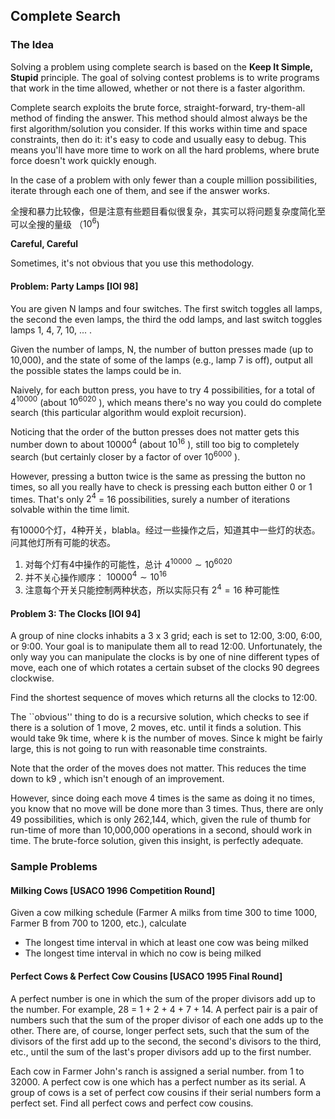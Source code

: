 
## Complete Search

### The Idea
Solving a problem using complete search is based on the **Keep It Simple, Stupid** principle. The goal of solving contest problems is to write programs that work in the time allowed, whether or not there is a faster algorithm.

Complete search exploits the brute force, straight-forward, try-them-all method of finding the answer. This method should almost always be the first algorithm/solution you consider. If this works within time and space constraints, then do it: it's easy to code and usually easy to debug. This means you'll have more time to work on all the hard problems, where brute force doesn't work quickly enough.

In the case of a problem with only fewer than a couple million possibilities, iterate through each one of them, and see if the answer works.

全搜和暴力比较像，但是注意有些题目看似很复杂，其实可以将问题复杂度简化至可以全搜的量级 （$10^{6}$)

**Careful, Careful**

Sometimes, it's not obvious that you use this methodology.

#### Problem: Party Lamps [IOI 98]

You are given N lamps and four switches. The first switch toggles all lamps, the second the even lamps, the third the odd lamps, and last switch toggles lamps 1, 4, 7, 10, ... .

Given the number of lamps, N, the number of button presses made (up to 10,000), and the state of some of the lamps (e.g., lamp 7 is off), output all the possible states the lamps could be in.

Naively, for each button press, you have to try 4 possibilities, for a total of $4^{10000}$ (about $10^{6020}$ ), which means there's no way you could do complete search (this particular algorithm would exploit recursion).

Noticing that the order of the button presses does not matter gets this number down to about $10000^4$ (about $10^{16}$ ), still too big to completely search (but certainly closer by a factor of over $10^{6000}$ ).

However, pressing a button twice is the same as pressing the button no times, so all you really have to check is pressing each button either 0 or 1 times. That's only $2^4$ = 16 possibilities, surely a number of iterations solvable within the time limit.

有10000个灯，4种开关，blabla。经过一些操作之后，知道其中一些灯的状态。问其他灯所有可能的状态。

1. 对每个灯有4中操作的可能性，总计 $4^{10000} \sim 10^{6020}$
2. 并不关心操作顺序： $10000^4 \sim 10^{16}$
3. 注意每个开关只能控制两种状态，所以实际只有 $2^4 = 16$ 种可能性

#### Problem 3: The Clocks [IOI 94]
A group of nine clocks inhabits a 3 x 3 grid; each is set to 12:00, 3:00, 6:00, or 9:00. Your goal is to manipulate them all to read 12:00. Unfortunately, the only way you can manipulate the clocks is by one of nine different types of move, each one of which rotates a certain subset of the clocks 90 degrees clockwise.

Find the shortest sequence of moves which returns all the clocks to 12:00.

The ``obvious'' thing to do is a recursive solution, which checks to see if there is a solution of 1 move, 2 moves, etc. until it finds a solution. This would take 9k time, where k is the number of moves. Since k might be fairly large, this is not going to run with reasonable time constraints.

Note that the order of the moves does not matter. This reduces the time down to k9 , which isn't enough of an improvement.

However, since doing each move 4 times is the same as doing it no times, you know that no move will be done more than 3 times. Thus, there are only 49 possibilities, which is only 262,144, which, given the rule of thumb for run-time of more than 10,000,000 operations in a second, should work in time. The brute-force solution, given this insight, is perfectly adequate.

### Sample Problems
#### Milking Cows [USACO 1996 Competition Round]
Given a cow milking schedule (Farmer A milks from time 300 to time 1000, Farmer B from 700 to 1200, etc.), calculate

- The longest time interval in which at least one cow was being milked
- The longest time interval in which no cow is being milked

#### Perfect Cows & Perfect Cow Cousins [USACO 1995 Final Round]
A perfect number is one in which the sum of the proper divisors add up to the number. For example, 28 = 1 + 2 + 4 + 7 + 14. A perfect pair is a pair of numbers such that the sum of the proper divisor of each one adds up to the other. There are, of course, longer perfect sets, such that the sum of the divisors of the first add up to the second, the second's divisors to the third, etc., until the sum of the last's proper divisors add up to the first number.

Each cow in Farmer John's ranch is assigned a serial number. from 1 to 32000. A perfect cow is one which has a perfect number as its serial. A group of cows is a set of perfect cow cousins if their serial numbers form a perfect set. Find all perfect cows and perfect cow cousins.

